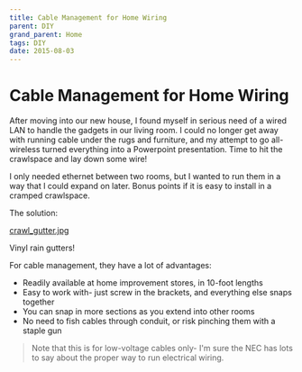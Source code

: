 ```yaml
---
title: Cable Management for Home Wiring
parent: DIY
grand_parent: Home
tags: DIY
date: 2015-08-03
---
```


# Cable Management for Home Wiring

After moving into our new house, I found myself in serious need of a wired LAN to handle the gadgets in our living room. I could no longer get away with running cable under the rugs and furniture, and my attempt to go all-wireless turned everything into a Powerpoint presentation. Time to hit the crawlspace and lay down some wire!

I only needed ethernet between two rooms, but I wanted to run them in a way that I could expand on later. Bonus points if it is easy to install in a cramped crawlspace.  

The solution:

[crawl_gutter.jpg](/media/crawl_gutter.JPG)

Vinyl rain gutters!

For cable management, they have a lot of advantages:

*   Readily available at home improvement stores, in 10-foot lengths
*   Easy to work with- just screw in the brackets, and everything else snaps together
*   You can snap in more sections as you extend into other rooms
*   No need to fish cables through conduit, or risk pinching them with a staple gun

>Note that this is for low-voltage cables only- I'm sure the NEC has lots to say about the proper way to run electrical wiring.
